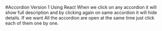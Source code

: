 #Accordion Version 1 Using React
When we click on any accordion it will show full description and by clicking again on same accordion it will hide details.
If we want All the accordion are open at the same time just click each of them one by one.
